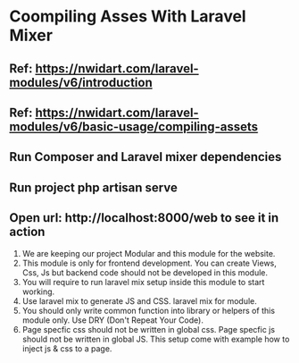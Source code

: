 # Coompiling Asses With Laravel Mixer
## Ref: https://nwidart.com/laravel-modules/v6/introduction
## Ref: https://nwidart.com/laravel-modules/v6/basic-usage/compiling-assets

## Run Composer and Laravel mixer dependencies
## Run project php artisan serve
## Open url: http://localhost:8000/web to see it in action

1. We are keeping our project Modular and this module for the website.
2. This module is only for frontend development. You can create Views, Css, Js but backend code should not be developed in this module.
3. You will require to run laravel mix setup inside this module to start working.
4. Use laravel mix to generate JS and CSS. laravel mix for module.
5. You should only write common function into library or helpers of this module only. Use DRY (Don't Repeat Your Code).
6. Page specfic css should not be written in global css. Page specfic js should not be written in global JS. This setup come with example how to inject js & css to a page.

